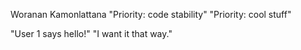 Woranan Kamonlattana
"Priority: code stability"
"Priority: cool stuff" 

"User 1 says hello!" 
"I want it that way." 
